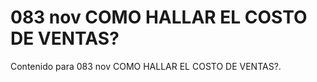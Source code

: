 # 083 nov  COMO HALLAR EL COSTO DE VENTAS?

Contenido para 083 nov  COMO HALLAR EL COSTO DE VENTAS?.